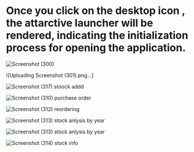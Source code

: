 # Once you click on the desktop icon , the attarctive launcher will be rendered, indicating the initialization process for opening the application.

![Screenshot (300)](https://github.com/rushibhondave/Develop-Inventory-Model-For-Cost-Effectiveness/assets/100753763/d003fc8f-06bf-427f-a485-b0ef1510c078)



![Uploading Screenshot (301).png…] 


![Screenshot (317)](https://github.com/rushibhondave/Develop-Inventory-Model-For-Cost-Effectiveness/assets/100753763/06056d6e-3806-409a-95da-a4d47c06783f)   stoock addd

![Screenshot (310)](https://github.com/rushibhondave/Develop-Inventory-Model-For-Cost-Effectiveness/assets/100753763/14b2d318-fb9f-411f-bea2-b6d0c5af525e)  purchase order



![Screenshot (312)](https://github.com/rushibhondave/Develop-Inventory-Model-For-Cost-Effectiveness/assets/100753763/f854ae9a-c358-4e7e-982f-d660926a5d58) reordering


![Screenshot (313)](https://github.com/rushibhondave/Develop-Inventory-Model-For-Cost-Effectiveness/assets/100753763/7c523cb3-8ce6-4432-b9ca-cc390b27a719)  stock anlysis by year



![Screenshot (313)](https://github.com/rushibhondave/Develop-Inventory-Model-For-Cost-Effectiveness/assets/100753763/7c523cb3-8ce6-4432-b9ca-cc390b27a719)  stock anlysis by year


![Screenshot (314)](https://github.com/rushibhondave/Develop-Inventory-Model-For-Cost-Effectiveness/assets/100753763/b644cfdf-fb93-4783-96fa-235784f8cfa4)  stock info
